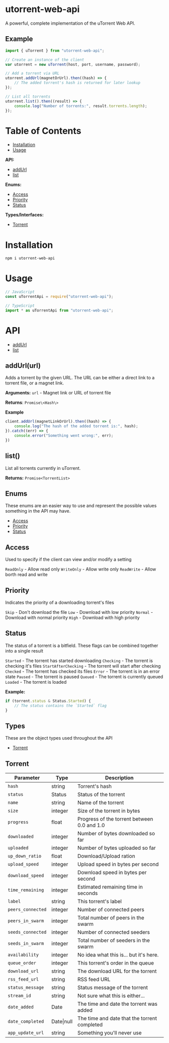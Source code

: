 # utorrent-web-api

A powerful, complete implementation of the uTorrent Web API.

## Example

```js
import { uTorrent } from "utorrent-web-api";

// Create an instance of the client
var utorrent = new uTorrent(host, port, username, password);

// Add a torrent via URL
utorrent.addUrl(magnetOrUrl).then((hash) => {
    // The added torrent's hash is returned for later lookup
});

// List all torrents
utorrent.list().then((result) => {
    console.log("Number of torrents:", result.torrents.length);
});
```

# Table of Contents

- [Installation](#installation)
- [Usage](#usage)

**API:**
- [addUrl](#addurlurl)
- [list](#list)

**Enums:**
- [Access](#access)
- [Priority](#priority)
- [Status](#status)

**Types/Interfaces:**
- [Torrent](#torrent)

# Installation

```sh
npm i utorrent-web-api
```

# Usage

```ts
// JavaScript
const uTorrentApi = require("utorrent-web-api");

// TypeScript
import * as uTorrentApi from "utorrent-web-api";
```

# API

- [addUrl](#addurlurl)
- [list](#list)

## addUrl(url)

Adds a torrent by the given URL. The URL can be either a direct link to a torrent file, or a magnet link.

**Arguments:**
`url` - Magnet link or URL of torrent file

**Returns**:
`Promise\<Hash\>`

**Example**
```ts
client.addUrl(magnetLinkOrUrl).then((hash) => {
	console.log("The hash of the added torrent is:", hash);
}).catch((err) => {
	console.error("Something went wrong:", err);
})
```

## list()

List all torrents currently in uTorrent.

**Returns:**
`Promise<TorrentList>`

## Enums

These enums are an easier way to use and represent the possible values something in the API may have.

- [Access](#access)
- [Priority](#priority)
- [Status](#status)

## Access

Used to specify if the client can view and/or modify a setting

`ReadOnly` - Allow read only
`WriteOnly` - Allow write only
`ReadWrite` - Allow borth read and write

## Priority

Indicates the priority of a downloading torrent's files

`Skip` - Don't download the file
`Low` - Download with low priority
`Normal` - Download with normal priority
`High` - Download with high priority

## Status

The status of a torrent is a bitfield. These flags can be combined together into a single result

`Started` - The torrent has started downloading
`Checking` - The torrent is checking it's files
`StartAfterChecking` - The torrent will start after checking
`Checked` - The torrent has checked its files
`Error` - The torrent is in an error state
`Paused` - The torrent is paused
`Queued` - The torrent is currently queued
`Loaded` - The torrent is loaded

**Example:**

```ts
if (torrent.status & Status.Started) {
    // The status contains the `Started` flag
}
```

## Types

These are the object types used throughout the API

- [Torrent](#torrent)

## Torrent

Parameter        | Type       | Description
---------------- | ---------- | -----------
`hash`           | string     | Torrent's hash
`status`         | Status     | Status of the torrent
`name`           | string     | Name of the torrent
`size`           | integer    | Size of the torrent in bytes
`progress`       | float      | Progress of the torrent between 0.0 and 1.0
`downloaded`     | integer    | Number of bytes downloaded so far
`uploaded`       | integer    | Number of bytes uploaded so far
`up_down_ratio`  | float      | Download/Upload ration
`upload_speed`   | integer    | Upload speed in bytes per second
`download_speed` | integer    | Download speed in bytes per second
`time_remaining` | integer    | Estimated remaining time in seconds
`label`          | string     | This torrent's label
`peers_connected`| integer    | Number of connected peers
`peers_in_swarm` | integer    | Total number of peers in the swarm
`seeds_connected`| integer    | Number of connected seeders
`seeds_in_swarm` | integer    | Total number of seeders in the swarm
`availability`   | integer    | No idea what this is... but it's here.
`queue_order`    | integer    | This torrent's order in the queue
`download_url`   | string     | The download URL for the torrent
`rss_feed_url`   | string     | RSS feed URL
`status_message` | string     | Status message of the torrent
`stream_id`      | string     | Not sure what this is either...
`date_added`     | Date       | The time and date the torrent was added
`date_completed` | Date\|null | The time and date that the torrent completed
`app_update_url` | string     | Something you'll never use
